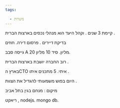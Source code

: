 ```yaml
---
tags:
  
  - משרות
---
```


קיימת 3 שנים . 
וקהל היעד הוא מנהלי נכסים בארצות הברית . 

בדיקת דיירים . 
פרסום דירה. 
חוזים 

גייסה סבב A 20 מליון. 
סיד 10 מליון.

רוב החברה יושבת בארצות הברית . 

בארץ הCTO איתי. 
5 מתכנים איתו . 

היום בפוש משמעותי להגדיל את הצוות . 

מיקום : 
מנחם בגין בתל אביב

ריאקט , nodejs. mongo db. 
